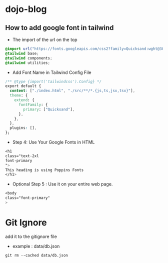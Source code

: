 # dojo-blog

## How to add google font in tailwind

- The import of the url on the top

```css
@import url("https://fonts.googleapis.com/css2?family=Quicksand:wght@300;400;500;600;700&display=swap");
@tailwind base;
@tailwind components;
@tailwind utilities;
```

- Add Font Name in Tailwind Config File

```css
/** @type {import('tailwindcss').Config} */
export default {
  content: ["./index.html", "./src/**/*.{js,ts,jsx,tsx}"],
  theme: {
    extend: {
      fontFamily: {
        primary: ["Quicksand"],
      },
    },
  },
  plugins: [],
};

```

- Step 4: Use Your Google Fonts in HTML

```css
<h1
class="text-2xl
font-primary
">
This heading is using Poppins Fonts
</h1>
```

- Optional Step 5 : Use it on your entire web page.

```css
<body
class="font-primary"
>

```

# Git Ignore

add it to the gitignore file

- example : data/db.json

```
git rm --cached data/db.json
```
